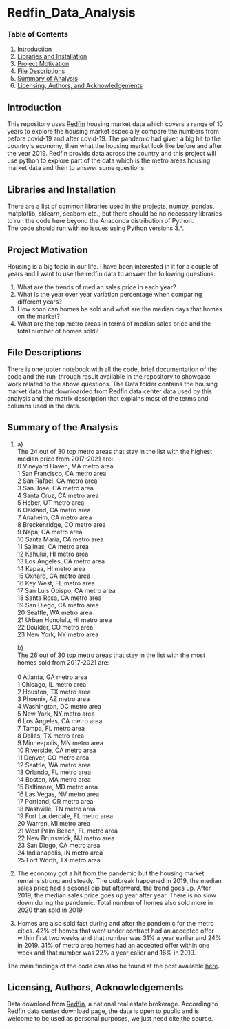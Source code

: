 # Redfin_Data_Analysis
### Table of Contents

1. [Introduction](#introduction)
2. [Libraries and Installation](#installation)
3. [Project Motivation](#motivation)
4. [File Descriptions](#files)
5. [Summary of Analysis](#summary)
6. [Licensing, Authors, and Acknowledgements](#licensing)

## Introduction <a name="introduction"></a>
This repository uses [Redfin](https://www.redfin.com/) housing market data which covers a range of 10 years to explore the housing market especially compare the numbers from before covid-19 and after covid-19. 
The pandemic had given a big hit to the country's economy, then what the housing market look like before and after the year 2019. Redfin provids data across the country and this project will use python to 
explore part of the data which is the metro areas housing market data and then to answer some questions. 

## Libraries and Installation <a name="installation"></a>
There are a list of common libraries used in the projects, numpy, pandas, matplotlib, sklearn, seaborn etc., but 
there should be no necessary libraries to run the code here beyond the Anaconda distribution of Python.  
The code should run with no issues using Python versions 3.*.

## Project Motivation<a name="motivation"></a>

Housing is a big topic in our life. I have been interested in it for a couple of years and I want to use the redfin data to answer the following questions:

1. What are the trends of median sales price in each year?
2. What is the year over year variation percentage when comparing different years?
3. How soon can homes be sold and what are the median days that homes on the market?
4. What are the top metro areas in terms of median sales price and the total number of homes sold?


## File Descriptions <a name="files"></a>

There is one jupter notebook with all the code, brief documentation of the code and the run-through result available in the repository to showcase work related to the above questions. 
The Data folder contains the housing market data that downloarded from Redfin data center data used by this analysis and the matrix description that explains most of the terms and columns used in the data.  


## Summary of the Analysis <a name="summary"></a>

1. a)<br>
   The 24 out of 30 top metro areas that stay in the list with the highest median price from 2017-2021 are: <br>
        0      Vineyard Haven, MA metro area <br>
        1       San Francisco, CA metro area <br>
        2          San Rafael, CA metro area <br>
        3            San Jose, CA metro area <br>
        4          Santa Cruz, CA metro area <br>
        5               Heber, UT metro area <br>
        6             Oakland, CA metro area <br>
        7             Anaheim, CA metro area <br>
        8        Breckenridge, CO metro area <br>
        9                Napa, CA metro area <br>
        10        Santa Maria, CA metro area<br>
        11            Salinas, CA metro area<br>
        12            Kahului, HI metro area<br>
        13        Los Angeles, CA metro area<br>
        14              Kapaa, HI metro area<br>
        15             Oxnard, CA metro area<br>
        16           Key West, FL metro area<br>
        17    San Luis Obispo, CA metro area<br>
        18         Santa Rosa, CA metro area<br>
        19          San Diego, CA metro area<br>
        20            Seattle, WA metro area<br>
        21     Urban Honolulu, HI metro area<br>
        22            Boulder, CO metro area<br>
        23           New York, NY metro area<br>

    b)<br>
    The 26 out of 30 top metro areas that stay in the list with the most homes sold from 2017-2021 are: <br>  
        0             Atlanta, GA metro area<br>
        1             Chicago, IL metro area<br>
        2             Houston, TX metro area<br>
        3             Phoenix, AZ metro area<br>
        4          Washington, DC metro area<br>
        5            New York, NY metro area<br>
        6         Los Angeles, CA metro area<br>
        7               Tampa, FL metro area<br>
        8              Dallas, TX metro area<br>
        9         Minneapolis, MN metro area<br>
        10          Riverside, CA metro area<br>
        11             Denver, CO metro area<br>
        12            Seattle, WA metro area<br>
        13            Orlando, FL metro area<br>
        14             Boston, MA metro area<br>
        15          Baltimore, MD metro area<br>
        16          Las Vegas, NV metro area<br>
        17           Portland, OR metro area<br>
        18          Nashville, TN metro area<br>
        19    Fort Lauderdale, FL metro area<br>
        20             Warren, MI metro area<br>
        21    West Palm Beach, FL metro area<br>
        22      New Brunswick, NJ metro area<br>
        23          San Diego, CA metro area<br>
        24       Indianapolis, IN metro area<br>
        25         Fort Worth, TX metro area<br>
    
2. The economy got a hit from the pandemic but the housing market remains strong and steady. The outbreak happened in 2019, the median sales price had a sesonal dip but afterward, the trend goes up. After 2019, the median sales price goes up year after year. There is no slow down during the pandemic. Total number of homes also sold more in 2020 than sold in 2019

3. Homes are also sold fast during and after the pandemic for the metro cities. 42% of homes that went under contract had an accepted offer within first two weeks and that number was 31% a year earlier and 24% in 2019. 31% of metro area homes had an accepted offer within one week and that number was 22% a year ealier and 16% in 2019. 

The main findings of the code can also be found at the post available [here](https://medium.com/p/6a6f7fb87edd/edit).

## Licensing, Authors, Acknowledgements<a name="licensing"></a>

Data download from [Redfin](https://www.redfin.com/), a national real estate brokerage.  According to Redfin data center download page, 
the data is open to public and is welcome to be used as personal purposes, we just need cite the source. 
